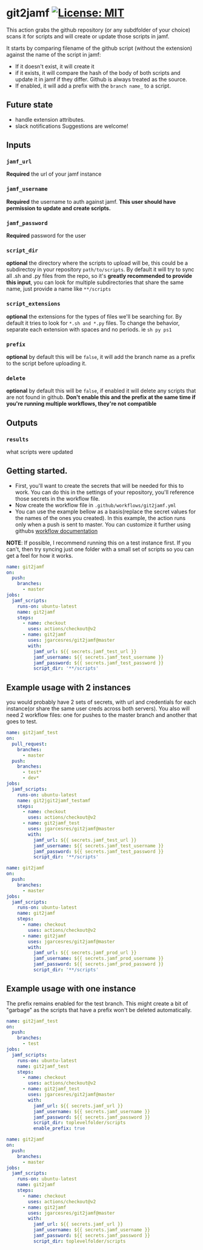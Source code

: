 # git2jamf [![License: MIT](https://img.shields.io/badge/License-MIT-yellow.svg)](https://opensource.org/licenses/MIT)
This action grabs the github repository (or any subdfolder of your choice) scans it for scripts and will create or update those scripts in jamf.

It starts by comparing filename of the github script (without the extension) against the name of the script in jamf:
* If it doesn't exist, it will create it
* if it exists, it will compare the hash of the body of both scripts and update it in jamf if they differ. Github is always treated as the source.
* If enabled, it will add a prefix with the `branch name_`  to a script. 

## Future state
* handle extension attributes. 
* slack notifications
Suggestions are welcome!

## Inputs
### `jamf_url`

**Required** the url of your jamf instance

### `jamf_username`

**Required** the username to auth against jamf. **This user should have permission to update and create scripts.**

### `jamf_password`

**Required** password for the user

### `script_dir`

**optional** the directory where the scripts to upload will be, this could be a subdirectoy in your repository `path/to/scripts`. By default it will try to sync all .sh and .py files from the repo, so it's **greatly recommended to provide this input**,  you can look for multiple subdirectories that share the same name, just provide a name like `**/scripts`

### `script_extensions`

**optional** the extensions for the types of files we'll be searching for. By default it tries to look for `*.sh and *.py` files. To change the behavior, separate each extension with spaces and no periods. ie `sh py ps1`

### `prefix`

**optional** by default this will be `false`, it will add the branch name as a prefix to the script before uploading it. 

### `delete`

**optional** by default this will be `false`, if enabled it will delete any scripts that are not found in github. **Don't enable this and the prefix at the same time if you're running multiple workflows, they're not compatible**

## Outputs

### `results`

what scripts were updated


## Getting started.
* First, you'll want to create the secrets that will be needed for this to work. You can do this in the settings of your repository, you'll reference those secrets in the workflow file. 
* Now create the workflow file in `.github/workflows/git2jamf.yml`
* You can use the example bellow as a basis(replace the secret values for the names of the ones you created). In this example, the action runs only when a push is sent to master. You can customize it further using githubs [workflow documentation](https://help.github.com/en/actions/reference/workflow-syntax-for-github-actions)

**NOTE**: If possible, I recommend running this on a test instance first. If you can't, then try syncing just one folder with a small set of scripts so you can get a feel for how it works.

```yaml
name: git2jamf
on:
  push:
    branches: 
      - master
jobs:
  jamf_scripts:
    runs-on: ubuntu-latest
    name: git2jamf
    steps:
      - name: checkout
        uses: actions/checkout@v2
      - name: git2jamf
        uses: jgarcesres/git2jamf@master
        with: 
          jamf_url: ${{ secrets.jamf_test_url }}
          jamf_username: ${{ secrets.jamf_test_username }}
          jamf_password: ${{ secrets.jamf_test_password }}
          script_dir: '**/scripts'
```


## Example usage with 2 instances
you would probably have 2 sets of secrets, with url and credentials for each instance(or share the same user creds across both servers). You also will need 2 workflow files: one for pushes to the master branch and another that goes to test. 

```yaml
name: git2jamf_test
on:
  pull_request:
    branches:
      - master
  push:
    branches: 
      - test*
      - dev*
jobs:
  jamf_scripts:
    runs-on: ubuntu-latest
    name: git2jgit2jamf_testamf
    steps:
      - name: checkout
        uses: actions/checkout@v2
      - name: git2jamf_test 
        uses: jgarcesres/git2jamf@master
        with: 
          jamf_url: ${{ secrets.jamf_test_url }}
          jamf_username: ${{ secrets.jamf_test_username }}
          jamf_password: ${{ secrets.jamf_test_password }}
          script_dir: '**/scripts'
```
```yaml
name: git2jamf
on:
  push:
    branches: 
      - master
jobs:
  jamf_scripts:
    runs-on: ubuntu-latest
    name: git2jamf
    steps:
      - name: checkout
        uses: actions/checkout@v2
      - name: git2jamf
        uses: jgarcesres/git2jamf@master
        with: 
          jamf_url: ${{ secrets.jamf_prod_url }}
          jamf_username: ${{ secrets.jamf_prod_username }}
          jamf_password: ${{ secrets.jamf_prod_password }}
          script_dir: '**/scripts'
```


## Example usage with one instance
The prefix remains enabled for the test branch. This might create a bit of "garbage" as the scripts that have a prefix won't be deleted automatically. 

```yaml
name: git2jamf_test
on:
  push:
    branches: 
      - test
jobs:
  jamf_scripts:
    runs-on: ubuntu-latest
    name: git2jamf_test
    steps:
      - name: checkout
        uses: actions/checkout@v2
      - name: git2jamf_test
        uses: jgarcesres/git2jamf@master
        with: 
          jamf_url: ${{ secrets.jamf_url }}
          jamf_username: ${{ secrets.jamf_username }}
          jamf_password: ${{ secrets.jamf_password }}
          script_dir: toplevelfolder/scripts
          enable_prefix: true
```  
```yaml
name: git2jamf
on:
  push:
    branches: 
      - master
jobs:
  jamf_scripts:
    runs-on: ubuntu-latest
    name: git2jamf
    steps:
      - name: checkout
        uses: actions/checkout@v2
      - name: git2jamf
        uses: jgarcesres/git2jamf@master
        with: 
          jamf_url: ${{ secrets.jamf_url }}
          jamf_username: ${{ secrets.jamf_username }}
          jamf_password: ${{ secrets.jamf_password }}
          script_dir: toplevelfolder/scripts
```


